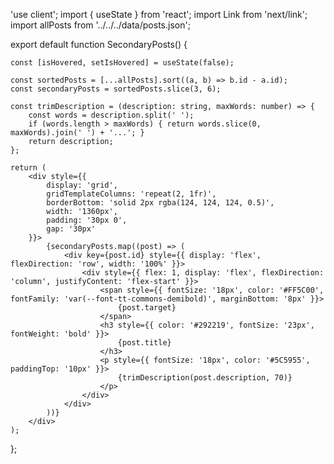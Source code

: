 'use client';
import { useState } from 'react';
import Link from 'next/link';
import allPosts from '../../../data/posts.json';

export default function SecondaryPosts() {

    const [isHovered, setIsHovered] = useState(false);

    const sortedPosts = [...allPosts].sort((a, b) => b.id - a.id);
    const secondaryPosts = sortedPosts.slice(3, 6);

    const trimDescription = (description: string, maxWords: number) => {
        const words = description.split(' ');
        if (words.length > maxWords) { return words.slice(0, maxWords).join(' ') + '...'; }
        return description;
    };

    return (
        <div style={{
            display: 'grid',
            gridTemplateColumns: 'repeat(2, 1fr)',
            borderBottom: 'solid 2px rgba(124, 124, 124, 0.5)',
            width: '1360px',
            padding: '30px 0',
            gap: '30px'
        }}>
            {secondaryPosts.map((post) => (
                <div key={post.id} style={{ display: 'flex', flexDirection: 'row', width: '100%' }}>
                    <div style={{ flex: 1, display: 'flex', flexDirection: 'column', justifyContent: 'flex-start' }}>
                        <span style={{ fontSize: '18px', color: '#FF5C00', fontFamily: 'var(--font-tt-commons-demibold)', marginBottom: '8px' }}>
                            {post.target}
                        </span>
                        <h3 style={{ color: '#292219', fontSize: '23px', fontWeight: 'bold' }}>
                            {post.title}
                        </h3>
                        <p style={{ fontSize: '18px', color: '#5C5955', paddingTop: '10px' }}>
                            {trimDescription(post.description, 70)}
                        </p>
                    </div>
                </div>
            ))}
        </div>
    );
};
